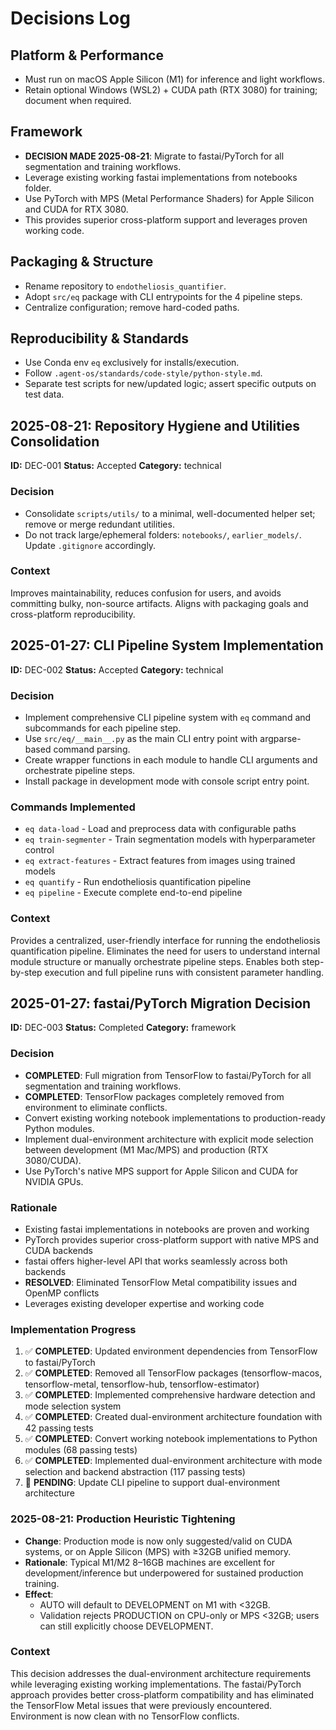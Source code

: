 # Decisions Log

## Platform & Performance
- Must run on macOS Apple Silicon (M1) for inference and light workflows.
- Retain optional Windows (WSL2) + CUDA path (RTX 3080) for training; document when required.

## Framework
- **DECISION MADE 2025-08-21**: Migrate to fastai/PyTorch for all segmentation and training workflows.
- Leverage existing working fastai implementations from notebooks folder.
- Use PyTorch with MPS (Metal Performance Shaders) for Apple Silicon and CUDA for RTX 3080.
- This provides superior cross-platform support and leverages proven working code.

## Packaging & Structure
- Rename repository to `endotheliosis_quantifier`.
- Adopt `src/eq` package with CLI entrypoints for the 4 pipeline steps.
- Centralize configuration; remove hard-coded paths.

## Reproducibility & Standards
- Use Conda env `eq` exclusively for installs/execution.
- Follow `.agent-os/standards/code-style/python-style.md`.
- Separate test scripts for new/updated logic; assert specific outputs on test data.

## 2025-08-21: Repository Hygiene and Utilities Consolidation
**ID:** DEC-001
**Status:** Accepted
**Category:** technical

### Decision
- Consolidate `scripts/utils/` to a minimal, well-documented helper set; remove or merge redundant utilities.
- Do not track large/ephemeral folders: `notebooks/`, `earlier_models/`. Update `.gitignore` accordingly.

### Context
Improves maintainability, reduces confusion for users, and avoids committing bulky, non-source artifacts. Aligns with packaging goals and cross-platform reproducibility.

## 2025-01-27: CLI Pipeline System Implementation
**ID:** DEC-002
**Status:** Accepted
**Category:** technical

### Decision
- Implement comprehensive CLI pipeline system with `eq` command and subcommands for each pipeline step.
- Use `src/eq/__main__.py` as the main CLI entry point with argparse-based command parsing.
- Create wrapper functions in each module to handle CLI arguments and orchestrate pipeline steps.
- Install package in development mode with console script entry point.

### Commands Implemented
- `eq data-load` - Load and preprocess data with configurable paths
- `eq train-segmenter` - Train segmentation models with hyperparameter control
- `eq extract-features` - Extract features from images using trained models
- `eq quantify` - Run endotheliosis quantification pipeline
- `eq pipeline` - Execute complete end-to-end pipeline

### Context
Provides a centralized, user-friendly interface for running the endotheliosis quantification pipeline. Eliminates the need for users to understand internal module structure or manually orchestrate pipeline steps. Enables both step-by-step execution and full pipeline runs with consistent parameter handling.

## 2025-01-27: fastai/PyTorch Migration Decision
**ID:** DEC-003
**Status:** Completed
**Category:** framework

### Decision
- **COMPLETED**: Full migration from TensorFlow to fastai/PyTorch for all segmentation and training workflows.
- **COMPLETED**: TensorFlow packages completely removed from environment to eliminate conflicts.
- Convert existing working notebook implementations to production-ready Python modules.
- Implement dual-environment architecture with explicit mode selection between development (M1 Mac/MPS) and production (RTX 3080/CUDA).
- Use PyTorch's native MPS support for Apple Silicon and CUDA for NVIDIA GPUs.

### Rationale
- Existing fastai implementations in notebooks are proven and working
- PyTorch provides superior cross-platform support with native MPS and CUDA backends
- fastai offers higher-level API that works seamlessly across both backends
- **RESOLVED**: Eliminated TensorFlow Metal compatibility issues and OpenMP conflicts
- Leverages existing developer expertise and working code

### Implementation Progress
1. ✅ **COMPLETED**: Updated environment dependencies from TensorFlow to fastai/PyTorch
2. ✅ **COMPLETED**: Removed all TensorFlow packages (tensorflow-macos, tensorflow-metal, tensorflow-hub, tensorflow-estimator)
3. ✅ **COMPLETED**: Implemented comprehensive hardware detection and mode selection system
4. ✅ **COMPLETED**: Created dual-environment architecture foundation with 42 passing tests
5. ✅ **COMPLETED**: Convert working notebook implementations to Python modules (68 passing tests)
6. ✅ **COMPLETED**: Implemented dual-environment architecture with mode selection and backend abstraction (117 passing tests)
7. 🔄 **PENDING**: Update CLI pipeline to support dual-environment architecture

### 2025-08-21: Production Heuristic Tightening
- **Change**: Production mode is now only suggested/valid on CUDA systems, or on Apple Silicon (MPS) with ≥32GB unified memory.
- **Rationale**: Typical M1/M2 8–16GB machines are excellent for development/inference but underpowered for sustained production training.
- **Effect**:
  - AUTO will default to DEVELOPMENT on M1 with <32GB.
  - Validation rejects PRODUCTION on CPU-only or MPS <32GB; users can still explicitly choose DEVELOPMENT.

### Context
This decision addresses the dual-environment architecture requirements while leveraging existing working implementations. The fastai/PyTorch approach provides better cross-platform compatibility and has eliminated the TensorFlow Metal issues that were previously encountered. Environment is now clean with no TensorFlow conflicts.
